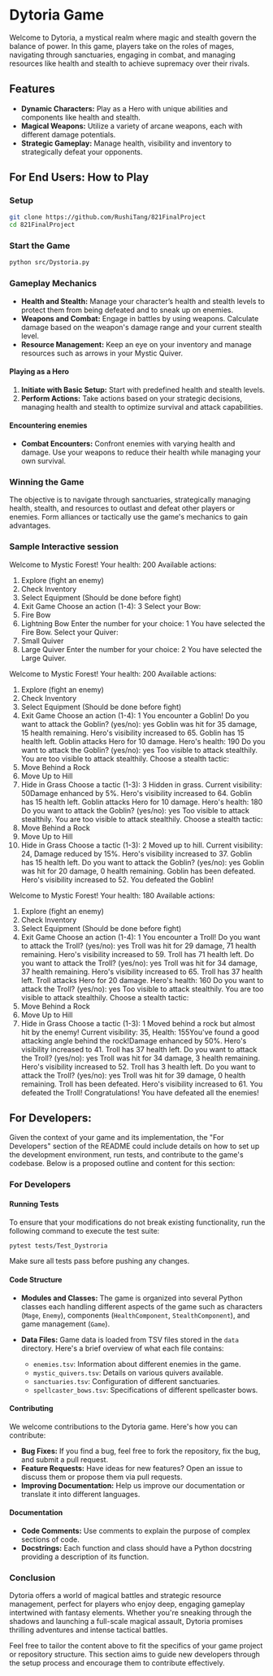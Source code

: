 # Dytoria Game

Welcome to Dytoria, a mystical realm where magic and stealth govern the balance of power. In this game, players take on the roles of mages, navigating through sanctuaries, engaging in combat, and managing resources like health and stealth to achieve supremacy over their rivals.

## Features
- **Dynamic Characters:** Play as a Hero with unique abilities and components like health and stealth.
- **Magical Weapons:** Utilize a variety of arcane weapons, each with different damage potentials.
- **Strategic Gameplay:** Manage health, visibility and inventory to strategically defeat your opponents.

## For End Users: How to Play

### Setup
 ```bash
 git clone https://github.com/RushiTang/821FinalProject
 cd 821FinalProject
 ```

### Start the Game
 ```bash
 python src/Dystoria.py 
 ```

### Gameplay Mechanics
- **Health and Stealth:** Manage your character’s health and stealth levels to protect them from being defeated and to sneak up on enemies.
- **Weapons and Combat:** Engage in battles by using weapons. Calculate damage based on the weapon's damage range and your current stealth level.
- **Resource Management:** Keep an eye on your inventory and manage resources such as arrows in your Mystic Quiver.

#### Playing as a Hero
1. **Initiate with Basic Setup:** Start with predefined health and stealth levels.
2. **Perform Actions:** Take actions based on your strategic decisions, managing health and stealth to optimize survival and attack capabilities.

#### Encountering enemies
- **Combat Encounters:** Confront enemies with varying health and damage. Use your weapons to reduce their health while managing your own survival.

### Winning the Game
The objective is to navigate through sanctuaries, strategically managing health, stealth, and resources to outlast and defeat other players or enemies. Form alliances or tactically use the game's mechanics to gain advantages.

### Sample Interactive session
Welcome to Mystic Forest!
Your health: 200
Available actions:
1. Explore (fight an enemy)
2. Check Inventory
3. Select Equipment (Should be done before fight)
4. Exit Game
Choose an action (1-4): 3
Select your Bow:
1. Fire Bow
2. Lightning Bow
Enter the number for your choice: 1
You have selected the Fire Bow.
Select your Quiver:
1. Small Quiver
2. Large Quiver
Enter the number for your choice: 2
You have selected the Large Quiver.

Welcome to Mystic Forest!
Your health: 200
Available actions:
1. Explore (fight an enemy)
2. Check Inventory
3. Select Equipment (Should be done before fight)
4. Exit Game
Choose an action (1-4): 1
You encounter a Goblin!
Do you want to attack the Goblin? (yes/no): yes
Goblin was hit for 35 damage, 15 health remaining.
Hero's visibility increased to 65.
Goblin has 15 health left.
Goblin attacks Hero for 10 damage. Hero's health: 190
Do you want to attack the Goblin? (yes/no): yes
Too visible to attack stealthily.
You are too visible to attack stealthily. Choose a stealth tactic:
1. Move Behind a Rock
2. Move Up to Hill
3. Hide in Grass
Choose a tactic (1-3): 3
Hidden in grass. Current visibility: 50Damage enhanced by 5%.
Hero's visibility increased to 64.
Goblin has 15 health left.
Goblin attacks Hero for 10 damage. Hero's health: 180
Do you want to attack the Goblin? (yes/no): yes
Too visible to attack stealthily.
You are too visible to attack stealthily. Choose a stealth tactic:
1. Move Behind a Rock
2. Move Up to Hill
3. Hide in Grass
Choose a tactic (1-3): 2
Moved up to hill. Current visibility: 24, Damage reduced by 15%.
Hero's visibility increased to 37.
Goblin has 15 health left.
Do you want to attack the Goblin? (yes/no): yes
Goblin was hit for 20 damage, 0 health remaining.
Goblin has been defeated.
Hero's visibility increased to 52.
You defeated the Goblin!

Welcome to Mystic Forest!
Your health: 180
Available actions:
1. Explore (fight an enemy)
2. Check Inventory
3. Select Equipment (Should be done before fight)
4. Exit Game
Choose an action (1-4): 1
You encounter a Troll!
Do you want to attack the Troll? (yes/no): yes
Troll was hit for 29 damage, 71 health remaining.
Hero's visibility increased to 59.
Troll has 71 health left.
Do you want to attack the Troll? (yes/no): yes
Troll was hit for 34 damage, 37 health remaining.
Hero's visibility increased to 65.
Troll has 37 health left.
Troll attacks Hero for 20 damage. Hero's health: 160
Do you want to attack the Troll? (yes/no): yes
Too visible to attack stealthily.
You are too visible to attack stealthily. Choose a stealth tactic:
1. Move Behind a Rock
2. Move Up to Hill
3. Hide in Grass
Choose a tactic (1-3): 1
Moved behind a rock but almost hit by the enemy! Current visibility: 35, Health: 155You've found a good attacking angle behind the rock!Damage enhanced by 50%.
Hero's visibility increased to 41.
Troll has 37 health left.
Do you want to attack the Troll? (yes/no): yes
Troll was hit for 34 damage, 3 health remaining.
Hero's visibility increased to 52.
Troll has 3 health left.
Do you want to attack the Troll? (yes/no): yes
Troll was hit for 39 damage, 0 health remaining.
Troll has been defeated.
Hero's visibility increased to 61.
You defeated the Troll!
Congratulations! You have defeated all the enemies!

## For Developers:
Given the context of your game and its implementation, the "For Developers" section of the README could include details on how to set up the development environment, run tests, and contribute to the game's codebase. Below is a proposed outline and content for this section:

### For Developers

#### Running Tests
To ensure that your modifications do not break existing functionality, run the following command to execute the test suite:
```bash
pytest tests/Test_Dystroria
```
Make sure all tests pass before pushing any changes.

#### Code Structure
- **Modules and Classes:**
  The game is organized into several Python classes each handling different aspects of the game such as characters (`Mage`, `Enemy`), components (`HealthComponent`, `StealthComponent`), and game management (`Game`).
  
- **Data Files:**
  Game data is loaded from TSV files stored in the `data` directory. Here's a brief overview of what each file contains:
  - `enemies.tsv`: Information about different enemies in the game.
  - `mystic_quivers.tsv`: Details on various quivers available.
  - `sanctuaries.tsv`: Configuration of different sanctuaries.
  - `spellcaster_bows.tsv`: Specifications of different spellcaster bows.

#### Contributing
We welcome contributions to the Dytoria game. Here's how you can contribute:
- **Bug Fixes:** If you find a bug, feel free to fork the repository, fix the bug, and submit a pull request.
- **Feature Requests:** Have ideas for new features? Open an issue to discuss them or propose them via pull requests.
- **Improving Documentation:** Help us improve our documentation or translate it into different languages.

#### Documentation
- **Code Comments:** Use comments to explain the purpose of complex sections of code.
- **Docstrings:** Each function and class should have a Python docstring providing a description of its function.

### Conclusion
Dytoria offers a world of magical battles and strategic resource management, perfect for players who enjoy deep, engaging gameplay intertwined with fantasy elements. Whether you're sneaking through the shadows and launching a full-scale magical assault, Dytoria promises thrilling adventures and intense tactical battles.

Feel free to tailor the content above to fit the specifics of your game project or repository structure. This section aims to guide new developers through the setup process and encourage them to contribute effectively.

